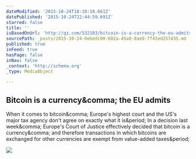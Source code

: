 ```yaml
---
dateModified: '2015-10-24T18:10:18.661Z'
datePublished: '2015-10-24T22:44:59.691Z'
starred: false
title: ''
isBasedOnUrl: 'http://qz.com/532103/bitcoin-is-a-currency-the-eu-admits/'
sourcePath: _posts/2015-10-24-0ebedc00-602a-45a0-8ae0-7f41ed257d35.md
published: true
inFeed: true
hasPage: false
inNav: false
_context: 'http://schema.org'
_type: MediaObject

---
```

<article style=""><h1>Bitcoin is a currency&amp;comma; the EU admits</h1><p>When it comes to bitcoin&amp;comma; Europe's highest court and the US's major tax agency don't agree on exactly what it is&amp;period; In a decision last week&amp;comma; Europe's Court of Justice effectively decided that bitcoin is a currency&amp;comma; and therefore transactions in which bitcoins are exchanged for other currencies are exempt from value-added taxes&amp;period;</p><img src="https://i0.wp.com/qzprod.files.wordpress.com/2015/10/rts2x09.jpg?fit=440%2C330&amp;quality=80&amp;strip=all" /></article>